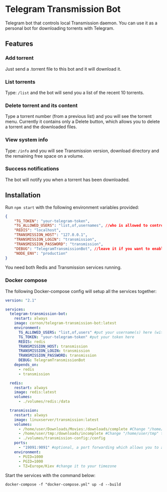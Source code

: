 # Telegram Transmission Bot

Telegram bot that controls local Transmission daemon.
You can use it as a personal bot for downloading torrents with Telegram.

## Features

### Add torrent

Just send a .torrent file to this bot and it will download it.

### List torrents

Type: `/list` and the bot will send you a list of the recent 10 torrents.

### Delete torrent and its content

Type a torrent number (from a previous list) and you will see the torrent menu. Currently it contains only a Delete button, which allows you to delete a torrent and the downloaded files.

### View system info

Type: `/info` and you will see Transmission version, download directory and the remaining free space on a volume.

### Success notifications

The bot will notify you when a torrent has been downloaded.

## Installation

Run `npm start` with the following environment variables provided:

```json
{
    "TG_TOKEN": "your-telegram-token",
    "TG_ALLOWED_USERS": "list,of,usernames", //who is allowed to control the bot
    "REDIS": "localhost",
    "TRANSMISSION_HOST": "127.0.0.1",
    "TRANSMISSION_LOGIN": "transmission",
    "TRANSMISSION_PASSWORD": "transmission",
    "DEBUG": "TelegramTransmissionBot", //leave it if you want to enable the logging
    "NODE_ENV": "production"
}
```

You need both Redis and Transmission services running.

### Docker compose

The following Docker-compose config will setup all the services together:

```yml
version: "2.1"

services:
  telegram-transmission-bot:
    restart: always
    image: cornon/telegram-transmission-bot:latest
    environment:
      TG_ALLOWED_USERS: "list,of,users" #put your username(s) here (without an "@")
      TG_TOKEN: "your-telegram-token" #put your token here
      REDIS: redis
      TRANSMISSION_HOST: transmission
      TRANSMISSION_LOGIN: transmission
      TRANSMISSION_PASSWORD: transmission
      DEBUG: TelegramTransmissionBot
    depends_on:
      - redis
      - transmission

  redis:
    restart: always
    image: redis:latest
    volumes:
      - ./volumes/redis:/data

  transmission:
    restart: always
    image: linuxserver/transmission:latest
    volumes:
      - /home/user/Downloads/Movies:/downloads/complete #Change "/home/user/Downloads/Movies" to your path
      - /home/user/tmp:/downloads/incomplete #Change "/home/user/tmp" to your path
      - ./volumes/transmission-config:/config
    ports:
      - "19091:9091" #optional, a port forwarding which allows you to also control your Transmission daemon with an external client
    environment:
      - PUID=1000
      - PGID=1000
      - TZ=Europe/Kiev #change it to your timezone
```

Start the services with the command below:

```
docker-compose -f "docker-compose.yml" up -d --build
```